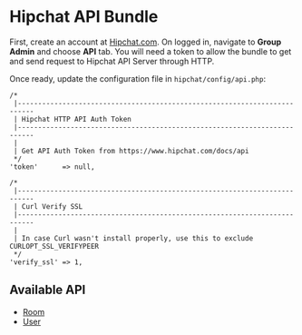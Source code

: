 # Hipchat API Bundle

First, create an account at [Hipchat.com](http://hipchat.com). On logged in, navigate to **Group Admin** and choose **API** tab. You will need a token to allow the bundle to get and send request to Hipchat API Server through HTTP.

Once ready, update the configuration file in `hipchat/config/api.php`:

	/*
	 |--------------------------------------------------------------------------
	 | Hipchat HTTP API Auth Token
	 |--------------------------------------------------------------------------
	 | 
	 | Get API Auth Token from https://www.hipchat.com/docs/api
	 */
	'token'      => null,
	
	/*
	 |--------------------------------------------------------------------------
	 | Curl Verify SSL
	 |--------------------------------------------------------------------------
	 | 
	 | In case Curl wasn't install properly, use this to exclude CURLOPT_SSL_VERIFYPEER
	 */
	'verify_ssl' => 1,

## Available API

- [Room](room.md)
- [User](user.md)